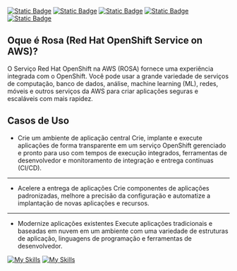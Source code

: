 [![Static Badge](https://img.shields.io/badge/2-RESUMO_ROSA-red?style=for-the-badge)](./2%20-%20Resumo%20ROSA.md)
[![Static Badge](https://img.shields.io/badge/3-Pré_Instalação-red?style=for-the-badge)](./3%20-%20Pre-Instalação%20-%20ROSA.md)
[![Static Badge](https://img.shields.io/badge/4-Criação_Cluster-red?style=for-the-badge)](./4%20-%20Criação%20Cluster.md)
[![Static Badge](https://img.shields.io/badge/5-Conta_Inicial-red?style=for-the-badge)](./5%20-%20Configurar%20Conta%20Inicial%20ROSA.md)
[![Static Badge](https://img.shields.io/badge/6-Permissões-red?style=for-the-badge)](./6%20-%20Configurar%20Permissões.md)
<!-- [![Static Badge](https://img.shields.io/badge/7-Acesso_com_GITHUB-red?style=for-the-badge)](./7%20-%20Configurar%20GitHub%20ROSA.md) -->


## Oque é Rosa (Red Hat OpenShift Service on AWS)?

O Serviço Red Hat OpenShift na AWS (ROSA) fornece uma experiência integrada com o OpenShift. Você pode usar a grande variedade de serviços de computação, banco de dados, análise, machine learning (ML), redes, móveis e outros serviços da AWS para criar aplicações seguras e escaláveis com mais rapidez.

## Casos de Uso

* Crie um ambiente de aplicação central
Crie, implante e execute aplicações de forma transparente em um serviço OpenShift gerenciado e pronto para uso com tempos de execução integrados, ferramentas de desenvolvedor e monitoramento de integração e entrega contínuas (CI/CD).

---
* Acelere a entrega de aplicações
Crie componentes de aplicações padronizadas, melhore a precisão da configuração e automatize a implantação de novas aplicações e recursos. 

---
* Modernize aplicações existentes
Execute aplicações tradicionais e baseadas em nuvem em um ambiente com uma variedade de estruturas de aplicação, linguagens de programação e ferramentas de desenvolvedor.


[![My Skills](https://skillicons.dev/icons?i=openshift)](https://www.redhat.com/pt-br/technologies/cloud-computing/openshift/aws)
[![My Skills](https://skillicons.dev/icons?i=aws)](https://aws.amazon.com/pt/rosa/)
